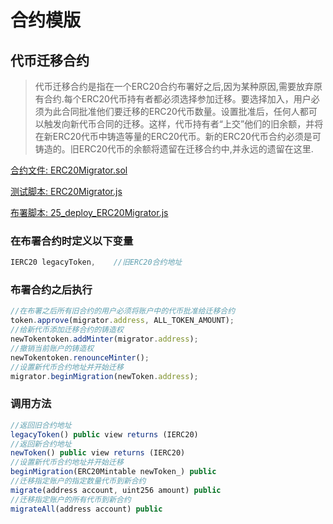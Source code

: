 # 合约模版

## 代币迁移合约
> 代币迁移合约是指在一个ERC20合约布署好之后,因为某种原因,需要放弃原有合约.每个ERC20代币持有者都必须选择参加迁移。要选择加入，用户必须为此合同批准他们要迁移的ERC20代币数量。设置批准后，任何人都可以触发向新代币合同的迁移。这样，代币持有者“上交”他们的旧余额，并将在新ERC20代币中铸造等量的ERC20代币。新的ERC20代币合约必须是可铸造的。旧ERC20代币的余额将遗留在迁移合约中,并永远的遗留在这里.

[合约文件: ERC20Migrator.sol](https://github.com/TxCodeGroup/ContractTemplate/blob/master/contracts/Multi/ERC20Migrator.sol)

[测试脚本: ERC20Migrator.js](https://github.com/TxCodeGroup/ContractTemplate/blob/master/test/Multi/ERC20Migrator.js)

[布署脚本: 25_deploy_ERC20Migrator.js](https://github.com/TxCodeGroup/ContractTemplate/blob/master/migrations/25_deploy_ERC20Migrator.js)

### 在布署合约时定义以下变量
```javascript
IERC20 legacyToken,    //旧ERC20合约地址
```
### 布署合约之后执行
```javascript
//在布署之后所有旧合约的用户必须将账户中的代币批准给迁移合约
token.approve(migrator.address, ALL_TOKEN_AMOUNT);
//给新代币添加迁移合约的铸造权
newTokentoken.addMinter(migrator.address);        
//撤销当前账户的铸造权
newTokentoken.renounceMinter(); 
//设置新代币合约地址并开始迁移
migrator.beginMigration(newToken.address);
```
### 调用方法
```javascript
//返回旧合约地址
legacyToken() public view returns (IERC20) 
//返回新合约地址
newToken() public view returns (IERC20)
//设置新代币合约地址并开始迁移
beginMigration(ERC20Mintable newToken_) public
//迁移指定账户的指定数量代币到新合约
migrate(address account, uint256 amount) public
//迁移指定账户的所有代币到新合约
migrateAll(address account) public
```
